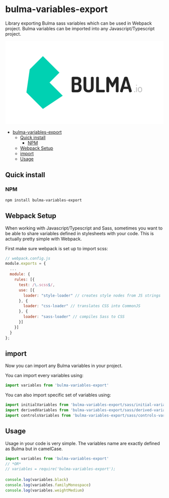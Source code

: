 # bulma-variables-export

Library exporting Bulma sass variables which can be used in Webpack project. Bulma variables can be imported into any Javascript/Typescript project.

![Bulma.io](https://raw.githubusercontent.com/jgthms/bulma/master/docs/images/bulma-banner.png)

- [bulma-variables-export](#bulma-variables-export)
  - [Quick install](#quick-install)
    - [NPM](#npm)
  - [Webpack Setup](#webpack-setup)
  - [import](#import)
  - [Usage](#usage)

## Quick install

### NPM

```sh
npm install bulma-variables-export
```

## Webpack Setup

When working with Javascript/Typescript and Sass, sometimes you want to be able to share variables defined in stylesheets with your code. This is actually pretty simple with Webpack.

First make sure webpack is set up to import scss:

```javascript
// webpack.config.js
module.exports = {
  ...
  module: {
    rules: [{
      test: /\.scss$/,
      use: [{
        loader: "style-loader" // creates style nodes from JS strings
      }, {
        loader: "css-loader" // translates CSS into CommonJS
      }, {
        loader: "sass-loader" // compiles Sass to CSS
      }]
    }]
  }
};
```

## import

Now you can import any Bulma variables in your project.

You can import every variables using:

```javascript
import variables from 'bulma-variables-export'
```

You can also import specific set of variables using:

```javascript
import initialVariables from 'bulma-variables-export/sass/initial-variables'
import derivedVariables from 'bulma-variables-export/sass/derived-variables'
import controlsVariables from 'bulma-variables-export/sass/controls-variables'
```

## Usage

Usage in your code is very simple. The variables name are exactly defined as Bulma but in camelCase.

```javascript
import variables from 'bulma-variables-export'
// *OR*
// variables = require('bulma-variables-export');

console.log(variables.black)
console.log(variables.familyMonospace)
console.log(variables.weightMedium)
```
